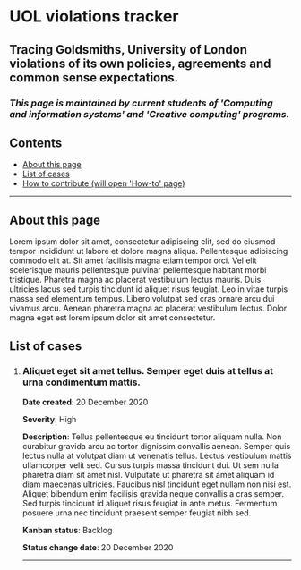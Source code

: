# UOL violations tracker

## Tracing Goldsmiths, University of London violations of its own policies, agreements and common sense expectations.

### *This page is maintained by current students of 'Computing and information systems' and 'Creative computing' programs.*
  

## Contents

- [About this page](#about-this-page)
- [List of cases](#list-of-cases)
- [How to contribute (will open 'How-to' page)](https://github.com/tyashin/CIS-CC-UOL-violations/blob/master/how_to.md)

---

## About this page
Lorem ipsum dolor sit amet, consectetur adipiscing elit, sed do eiusmod tempor incididunt ut labore et dolore magna aliqua. Pellentesque adipiscing commodo elit at. Sit amet facilisis magna etiam tempor orci. Vel elit scelerisque mauris pellentesque pulvinar pellentesque habitant morbi tristique. Pharetra magna ac placerat vestibulum lectus mauris. Duis ultricies lacus sed turpis tincidunt id aliquet risus feugiat. Leo in vitae turpis massa sed elementum tempus. Libero volutpat sed cras ornare arcu dui vivamus arcu. Aenean pharetra magna ac placerat vestibulum lectus. Dolor magna eget est lorem ipsum dolor sit amet consectetur.


## List of cases

1. ### Aliquet eget sit amet tellus. Semper eget duis at tellus at urna condimentum mattis.
		
	**Date created**: 20 December 2020  
	
	**Severity**: High
	
	**Description**: Tellus pellentesque eu tincidunt tortor aliquam nulla. Non curabitur gravida arcu ac tortor dignissim convallis aenean. Semper quis lectus nulla at volutpat diam ut venenatis tellus. Lectus vestibulum mattis ullamcorper velit sed. Cursus turpis massa tincidunt dui. Ut sem nulla pharetra diam sit amet nisl. Vulputate ut pharetra sit amet aliquam id diam maecenas ultricies. Faucibus nisl tincidunt eget nullam non nisi est. Aliquet bibendum enim facilisis gravida neque convallis a cras semper. Sed turpis tincidunt id aliquet risus feugiat in ante metus. Fermentum posuere urna nec tincidunt praesent semper feugiat nibh sed.

	**Kanban status**: Backlog  	

	**Status change date**: 20 December 2020  

	---
